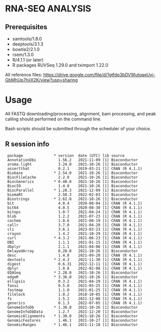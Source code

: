 # RNA-SEQ ANALYSIS

## Prerequisites

- samtools/1.8.0
- deeptools/3.1.3
- bowtie2/2.1.0
- rsem/1.3.0
- R/4.1.1 (or later)
- R packages RUVSeq 1.29.0 and tximport 1.22.0

All reference files:
https://drive.google.com/file/d/1gtfdp3bDVWutqaeUxj-GbMhUp7hjiX2K/view?usp=sharing

# Usage

All FASTQ downloading/processing, alignment, bam processing, and peak calling should performed on the command line.

Bash scripts should be submitted through the scheduler of your choice.

## R session info
```
 package              * version  date (UTC) lib source
 AnnotationDbi          1.56.2   2021-11-09 [1] Bioconductor
 aroma.light            3.24.0   2021-10-26 [1] Bioconductor
 assertthat             0.2.1    2019-03-21 [1] CRAN (R 4.1.1)
 Biobase              * 2.54.0   2021-10-26 [1] Bioconductor
 BiocFileCache          2.2.0    2021-10-26 [1] Bioconductor
 BiocGenerics         * 0.40.0   2021-10-26 [1] Bioconductor
 BiocIO                 1.4.0    2021-10-26 [1] Bioconductor
 BiocParallel         * 1.28.3   2021-12-09 [1] Bioconductor
 biomaRt                2.50.3   2022-02-03 [1] Bioconductor
 Biostrings           * 2.62.0   2021-10-26 [1] Bioconductor
 bit                    4.0.4    2020-08-04 [1] CRAN (R 4.1.1)
 bit64                  4.0.5    2020-08-30 [1] CRAN (R 4.1.1)
 bitops                 1.0-7    2021-04-24 [1] CRAN (R 4.1.1)
 blob                   1.2.2    2021-07-23 [1] CRAN (R 4.1.1)
 cachem                 1.0.6    2021-08-19 [1] CRAN (R 4.1.1)
 callr                  3.7.0    2021-04-20 [1] CRAN (R 4.1.1)
 cli                    3.6.1    2023-03-23 [1] CRAN (R 4.1.1)
 crayon                 1.4.2    2021-10-29 [1] CRAN (R 4.1.1)
 curl                 * 4.3.2    2021-06-23 [1] CRAN (R 4.1.1)
 DBI                    1.1.1    2021-01-15 [1] CRAN (R 4.1.1)
 dbplyr                 2.1.1    2021-04-06 [1] CRAN (R 4.1.1)
 DelayedArray           0.20.0   2021-10-26 [1] Bioconductor
 desc                   1.4.0    2021-09-28 [1] CRAN (R 4.1.1)
 devtools             * 2.4.3    2021-11-30 [1] CRAN (R 4.1.1)
 digest                 0.6.31   2022-12-11 [1] CRAN (R 4.1.1)
 dplyr                  1.0.8    2022-02-08 [1] CRAN (R 4.1.1)
 EDASeq               * 2.28.0   2021-10-26 [1] Bioconductor
 edgeR                * 3.36.0   2021-10-26 [1] Bioconductor
 ellipsis               0.3.2    2021-04-29 [1] CRAN (R 4.1.1)
 fansi                  0.5.0    2021-05-25 [1] CRAN (R 4.1.1)
 fastmap                1.1.0    2021-01-25 [1] CRAN (R 4.1.1)
 filelock               1.0.2    2018-10-05 [1] CRAN (R 4.1.1)
 fs                     1.5.2    2021-12-08 [1] CRAN (R 4.1.1)
 generics               0.1.3    2022-07-05 [1] CRAN (R 4.1.1)
 GenomeInfoDb         * 1.30.0   2021-10-26 [1] Bioconductor
 GenomeInfoDbData       1.2.7    2021-12-20 [1] Bioconductor
 GenomicAlignments    * 1.30.0   2021-10-26 [1] Bioconductor
 GenomicFeatures        1.46.1   2021-10-27 [1] Bioconductor
 GenomicRanges        * 1.46.1   2021-11-18 [1] Bioconductor


